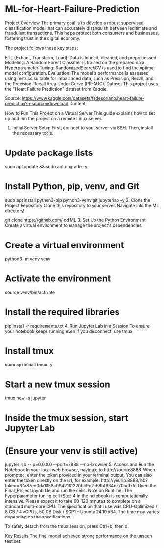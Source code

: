 # ML-for-Heart-Failure-Prediction



Project Overview
The primary goal is to develop a robust supervised classification model that can accurately distinguish between legitimate and fraudulent transactions. This helps protect both consumers and businesses, fostering trust in the digital economy.

The project follows these key steps:

ETL (Extract, Transform, Load): Data is loaded, cleaned, and preprocessed.
Modeling: A Random Forest Classifier is trained on the prepared data.
Hyperparameter Tuning: RandomizedSearchCV is used to find the optimal model configuration.
Evaluation: The model's performance is assessed using metrics suitable for imbalanced data, such as Precision, Recall, and the Precision-Recall Area Under Curve (PR-AUC).
Dataset
This project uses the "Heart Failure Prediction" dataset from Kaggle.

Source: https://www.kaggle.com/datasets/fedesoriano/heart-failure-prediction?resource=download
Content: 

How to Run This Project on a Virtual Server
This guide explains how to set up and run the project on a remote Linux server.

1. Initial Server Setup
First, connect to your server via SSH. Then, install the necessary tools.

# Update package lists
sudo apt update && sudo apt upgrade -y

# Install Python, pip, venv, and Git
sudo apt install python3-pip python3-venv git jupyterlab -y
2. Clone the Project Repository
Clone this repository to your server. Navigate into the ML directory!

git clone https://github.com/
cd ML
3. Set Up the Python Environment
Create a virtual environment to manage the project's dependencies.

# Create a virtual environment
python3 -m venv venv

# Activate the environment
source venv/bin/activate

# Install the required libraries
pip install -r requirements.txt
4. Run Jupyter Lab in a Session
To ensure your notebook keeps running even if you disconnect, use tmux.

# Install tmux
sudo apt install tmux -y

# Start a new tmux session
tmux new -s jupyter

# Inside the tmux session, start Jupyter Lab
# (Ensure your venv is still active)
jupyter lab --ip=0.0.0.0 --port=8888 --no-browser
5. Access and Run the Notebook
In your local web browser, navigate to http://yourip:8888.
When prompted, enter the token provided in your terminal output.
You can also enter the token directly on the url, for example: http://yourip:8888/lab?token=37a87ed0da1858c0942181220bc9c2c68bf634ce70ac17fc
Open the Final_Project.ipynb file and run the cells.
Note on Runtime: The hyperparameter tuning cell (Step 4 in the notebook) is computationally intensive. Please expect it to take 60-120 minutes to complete on a standard multi-core CPU. The specification that I use was CPU-Optimized / 8 GB / 4 vCPUs, 50 GB Disk / SGP1 - Ubuntu 24.10 x64. The time may varies depending on the specifications.

To safely detach from the tmux session, press Ctrl+b, then d.

Key Results
The final model achieved strong performance on the unseen test set:
